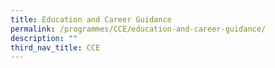 ```yaml
---
title: Education and Career Guidance
permalink: /programmes/CCE/education-and-career-guidance/
description: ""
third_nav_title: CCE
---
```

